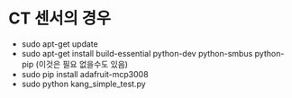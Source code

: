 # CT 센서의 경우
  - sudo apt-get update
  - sudo apt-get install build-essential python-dev python-smbus python-pip (이것은 필요 없을수도 있음)
  - sudo pip install adafruit-mcp3008
  - sudo python kang_simple_test.py
  
